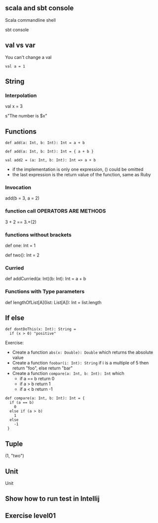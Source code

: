 ## scala and sbt console

Scala commandline shell

sbt console

## val vs var

You can't change a val

```
val a = 1
```

## String

### Interpolation

val x = 3

s"The number is $x"

## Functions

```
def add(a: Int, b: Int): Int = a + b 

def add(a: Int, b: Int): Int = { a + b } 

val add2 = (a: Int, b: Int): Int => a + b
```

- if the implementation is only one expression, () could be omitted
- the last expression is the return value of the function, same as Ruby

### Invocation

add(b = 3, a = 2)

### function call OPERATORS ARE METHODS

3 + 2 == 3.+(2)

### functions without brackets

def one: Int = 1

def two(): Int = 2

### Curried

def addCurried(a: Int)(b: Int): Int = a + b

### Functions with Type parameters

def lengthOfList[A](list: List[A]): Int = list.length

## If else
```
def dontDoThis(x: Int): String = 
  if (x > 0) "positive"
```


Exercise:

- Create a function `abs(x: Double): Double` which returns the absolute value
- Create a function `foobar(i: Int): String` if i is a multiple of 5 then return "foo", else return "bar"
- Create a function `compare(a: Int, b: Int): Int` which
  - if a == b return 0
  - if a > b return 1
  - if a < b return -1

```
def compare(a: Int, b: Int): Int = {
  if (a == b)
    0
  else if (a > b)
    1
  else
    -1
 }
```


## Tuple

(1, "two")

## Unit

Unit

## Show how to run test in Intellij

## Exercise level01





